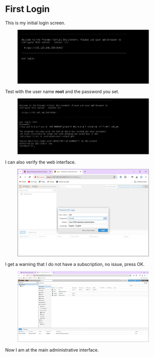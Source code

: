# First Login

This is my initial login screen.

<figure><img src="../.gitbook/assets/image (15).png" alt=""><figcaption></figcaption></figure>

Test with the user name **root** and the password you set.

<figure><img src="../.gitbook/assets/image (16).png" alt=""><figcaption></figcaption></figure>

I can also verify the web interface.

<figure><img src="../.gitbook/assets/image (17).png" alt=""><figcaption></figcaption></figure>

I get a warning that I do not have a subscription, no issue, press OK.

<figure><img src="../.gitbook/assets/image (18).png" alt=""><figcaption></figcaption></figure>

Now I am at the main administrative interface.
